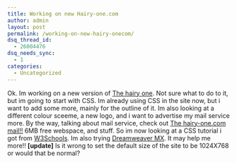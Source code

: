 ```yaml
---
title: Working on new Hairy-one.com
author: admin
layout: post
permalink: /working-on-new-hairy-onecom/
dsq_thread_id:
  - 26004476
dsq_needs_sync:
  - 1
categories:
  - Uncategorized
---
```

Ok. Im working on a new version of [The hairy one][1]. Not sure what to do to it, but im going to start with CSS. Im already using CSS in the site now, but i want to add some more, mainly for the outline of it. Im also looking at a different colour sceeme, a new logo, and i want to advertise my mail service more. By the way, talking about mail service, check out [The hairy-one.com mail!!][2] 6MB free webspace, and stuff. So im now looking at a CSS tutorial i got from [W3Schools][3]. Im also trying [Dreamweaver MX][4]. It may help me more!! **[update]** Is it wrong to set the default size of the site to be 1024X768 or would that be normal?

 [1]: http://www.the-hairy-one.com
 [2]: http://mail.the-hairy-one.com
 [3]: http://www.w3schools.com
 [4]: http://www.macromedia.com/dreamweaver